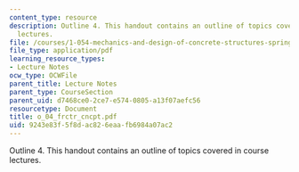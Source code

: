 ```yaml
---
content_type: resource
description: Outline 4. This handout contains an outline of topics covered in course
  lectures.
file: /courses/1-054-mechanics-and-design-of-concrete-structures-spring-2004/9243e83f5f8dac826eaafb6984a07ac2_o_04_frctr_cncpt.pdf
file_type: application/pdf
learning_resource_types:
- Lecture Notes
ocw_type: OCWFile
parent_title: Lecture Notes
parent_type: CourseSection
parent_uid: d7468ce0-2ce7-e574-0805-a13f07aefc56
resourcetype: Document
title: o_04_frctr_cncpt.pdf
uid: 9243e83f-5f8d-ac82-6eaa-fb6984a07ac2
---
```

Outline 4. This handout contains an outline of topics covered in course lectures.